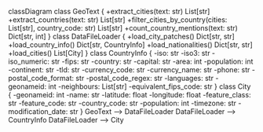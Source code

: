 classDiagram
    class GeoText {
        +extract_cities(text: str) List[str]
        +extract_countries(text: str) List[str]
        +filter_cities_by_country(cities: List[str], country_code: str) List[str]
        +count_country_mentions(text: str) Dict[str, int]
    }
    class DataFileLoader {
        +load_city_patches() Dict[str, str]
        +load_country_info() Dict[str, CountryInfo]
        +load_nationalities() Dict[str, str]
        +load_cities() List[City]
    }
    class CountryInfo {
        -iso: str
        -iso3: str
        -iso_numeric: str
        -fips: str
        -country: str
        -capital: str
        -area: int
        -population: int
        -continent: str
        -tld: str
        -currency_code: str
        -currency_name: str
        -phone: str
        -postal_code_format: str
        -postal_code_regex: str
        -languages: str
        -geonameid: int
        -neighbours: List[str]
        -equivalent_fips_code: str
    }
    class City {
        -geonameid: int
        -name: str
        -latitude: float
        -longitude: float
        -feature_class: str
        -feature_code: str
        -country_code: str
        -population: int
        -timezone: str
        -modification_date: str
    }
    GeoText --> DataFileLoader
    DataFileLoader --> CountryInfo
    DataFileLoader --> City